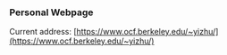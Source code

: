 ### Personal Webpage

Current address: [https://www.ocf.berkeley.edu/~yizhu/](https://www.ocf.berkeley.edu/~yizhu/)